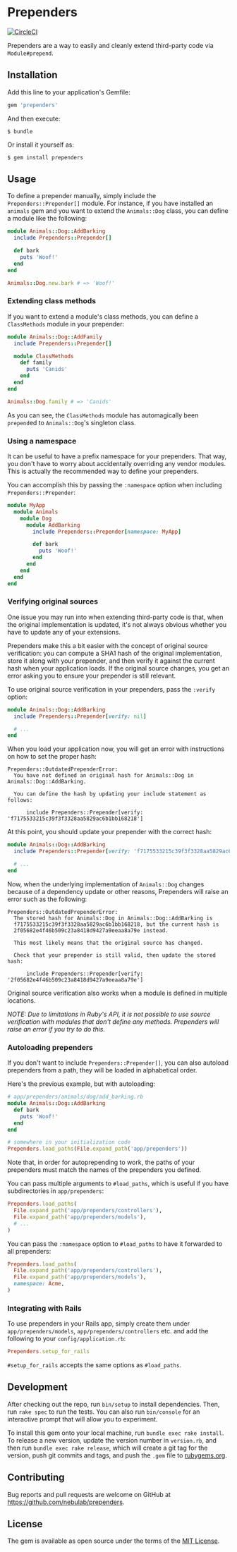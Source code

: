 # Prependers

[![CircleCI](https://circleci.com/gh/nebulab/prependers.svg?style=svg)](https://circleci.com/gh/nebulab/prependers)

Prependers are a way to easily and cleanly extend third-party code via `Module#prepend`.

## Installation

Add this line to your application's Gemfile:

```ruby
gem 'prependers'
```

And then execute:

```console
$ bundle
```

Or install it yourself as:

```console
$ gem install prependers
```

## Usage

To define a prepender manually, simply include the `Prependers::Prepender[]` module. For instance,
if you have installed an `animals` gem and you want to extend the `Animals::Dog` class, you can
define a module like the following:

```ruby
module Animals::Dog::AddBarking
  include Prependers::Prepender[]

  def bark
    puts 'Woof!'
  end
end

Animals::Dog.new.bark # => 'Woof!'
```

### Extending class methods

If you want to extend a module's class methods, you can define a `ClassMethods` module in your
prepender:

```ruby
module Animals::Dog::AddFamily
  include Prependers::Prepender[]

  module ClassMethods
    def family
      puts 'Canids'
    end
  end
end

Animals::Dog.family # => 'Canids'
```

As you can see, the `ClassMethods` module has automagically been `prepend`ed to `Animals::Dog`'s
singleton class.

### Using a namespace

It can be useful to have a prefix namespace for your prependers. That way, you don't have to worry
about accidentally overriding any vendor modules. This is actually the recommended way to define
your prependers.

You can accomplish this by passing the `:namespace` option when including `Prependers::Prepender`:

```ruby
module MyApp
  module Animals
    module Dog
      module AddBarking
        include Prependers::Prepender[namespace: MyApp]

        def bark
          puts 'Woof!'
        end
      end
    end
  end
end
```

### Verifying original sources

One issue you may run into when extending third-party code is that, when the original implementation
is updated, it's not always obvious whether you have to update any of your extensions.

Prependers make this a bit easier with the concept of original source verification: you can compute
a SHA1 hash of the original implementation, store it along with your prepender, and then verify it
against the current hash when your application loads. If the original source changes, you get an
error asking you to ensure your prepender is still relevant.

To use original source verification in your prependers, pass the `:verify` option:

```ruby
module Animals::Dog::AddBarking
  include Prependers::Prepender[verify: nil]

  # ...
end
```

When you load your application now, you will get an error with instructions on how to set the proper
hash:

```
Prependers::OutdatedPrependerError:
  You have not defined an original hash for Animals::Dog in Animals::Dog::AddBarking.

  You can define the hash by updating your include statement as follows:

      include Prependers::Prepender[verify: 'f7175533215c39f3f3328aa5829ac6b1bb168218']
```

At this point, you should update your prepender with the correct hash:

```ruby
module Animals::Dog::AddBarking
  include Prependers::Prepender[verify: 'f7175533215c39f3f3328aa5829ac6b1bb168218']

  # ...
end
```

Now, when the underlying implementation of `Animals::Dog` changes because of a dependency update or
other reasons, Prependers will raise an error such as the following:

```
Prependers::OutdatedPrependerError:
  The stored hash for Animals::Dog in Animals::Dog::AddBarking is
  f7175533215c39f3f3328aa5829ac6b1bb168218, but the current hash is
  2f05682e4f46b509c23a8418d9427a9eeaa8a79e instead.

  This most likely means that the original source has changed.

  Check that your prepender is still valid, then update the stored hash:

      include Prependers::Prepender[verify: '2f05682e4f46b509c23a8418d9427a9eeaa8a79e']
```

Original source verification also works when a module is defined in multiple locations. 

*NOTE: Due to limitations in Ruby's API, it is not possible to use source verification with modules
that don't define any methods. Prependers will raise an error if you try to do this.*

### Autoloading prependers

If you don't want to include `Prependers::Prepender[]`, you can also autoload prependers from a
path, they will be loaded in alphabetical order.

Here's the previous example, but with autoloading:

```ruby
# app/prependers/animals/dog/add_barking.rb
module Animals::Dog::AddBarking
  def bark
    puts 'Woof!'
  end
end

# somewhere in your initialization code
Prependers.load_paths(File.expand_path('app/prependers'))
```

Note that, in order for autoprepending to work, the paths of your prependers must match the names
of the prependers you defined.

You can pass multiple arguments to `#load_paths`, which is useful if you have subdirectories in
`app/prependers`:

```ruby
Prependers.load_paths(
  File.expand_path('app/prependers/controllers'),
  File.expand_path('app/prependers/models'),
  # ...
)
```

You can pass the `:namespace` option to `#load_paths` to have it forwarded to all prependers:

```ruby
Prependers.load_paths(
  File.expand_path('app/prependers/controllers'),
  File.expand_path('app/prependers/models'),
  namespace: Acme,
)
```

### Integrating with Rails

To use prependers in your Rails app, simply create them under `app/prependers/models`,
`app/prependers/controllers` etc. and add the following to your `config/application.rb`:

```ruby
Prependers.setup_for_rails
```

`#setup_for_rails` accepts the same options as `#load_paths`.

## Development

After checking out the repo, run `bin/setup` to install dependencies. Then, run `rake spec` to run
the tests. You can also run `bin/console` for an interactive prompt that will allow you to
experiment.

To install this gem onto your local machine, run `bundle exec rake install`. To release a new
version, update the version number in `version.rb`, and then run `bundle exec rake release`, which
will create a git tag for the version, push git commits and tags, and push the `.gem` file to
[rubygems.org](https://rubygems.org).

## Contributing

Bug reports and pull requests are welcome on GitHub at https://github.com/nebulab/prependers.

## License

The gem is available as open source under the terms of the [MIT License](https://opensource.org/licenses/MIT).

